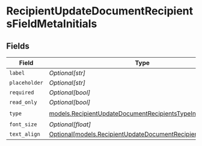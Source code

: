 # RecipientUpdateDocumentRecipientsFieldMetaInitials


## Fields

| Field                                                                                                                    | Type                                                                                                                     | Required                                                                                                                 | Description                                                                                                              |
| ------------------------------------------------------------------------------------------------------------------------ | ------------------------------------------------------------------------------------------------------------------------ | ------------------------------------------------------------------------------------------------------------------------ | ------------------------------------------------------------------------------------------------------------------------ |
| `label`                                                                                                                  | *Optional[str]*                                                                                                          | :heavy_minus_sign:                                                                                                       | N/A                                                                                                                      |
| `placeholder`                                                                                                            | *Optional[str]*                                                                                                          | :heavy_minus_sign:                                                                                                       | N/A                                                                                                                      |
| `required`                                                                                                               | *Optional[bool]*                                                                                                         | :heavy_minus_sign:                                                                                                       | N/A                                                                                                                      |
| `read_only`                                                                                                              | *Optional[bool]*                                                                                                         | :heavy_minus_sign:                                                                                                       | N/A                                                                                                                      |
| `type`                                                                                                                   | [models.RecipientUpdateDocumentRecipientsTypeInitials](../models/recipientupdatedocumentrecipientstypeinitials.md)       | :heavy_check_mark:                                                                                                       | N/A                                                                                                                      |
| `font_size`                                                                                                              | *Optional[float]*                                                                                                        | :heavy_minus_sign:                                                                                                       | N/A                                                                                                                      |
| `text_align`                                                                                                             | [Optional[models.RecipientUpdateDocumentRecipientsTextAlign1]](../models/recipientupdatedocumentrecipientstextalign1.md) | :heavy_minus_sign:                                                                                                       | N/A                                                                                                                      |